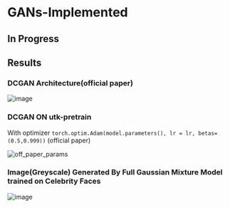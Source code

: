# GANs-Implemented
## In Progress
## Results
### DCGAN Architecture(official paper)
![image](https://user-images.githubusercontent.com/103068685/231423045-bc7dc473-4b71-4441-a401-88975a59658f.png)

### DCGAN ON utk-pretrain
With optimizer
```torch.optim.Adam(model.parameters(), lr = lr, betas=(0.5,0.999))``` (official paper)

![off_paper_params](https://user-images.githubusercontent.com/103068685/231451455-7f9eed05-cc41-4e21-ad0b-6c772f1b5d32.gif)

### Image(Greyscale) Generated By Full Gaussian Mixture Model trained on Celebrity Faces
![image](https://github.com/kaiju8/GANs-Implemented/assets/103068685/538ec378-f350-4ade-ad06-ed340c9e65cb)
